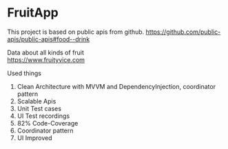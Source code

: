 # FruitApp

This project is based on public apis from github.
https://github.com/public-apis/public-apis#food--drink

Data about all kinds of fruit	
https://www.fruityvice.com

Used things
1) Clean Architecture with MVVM and DependencyInjection, coordinator pattern
2) Scalable Apis 
3) Unit Test cases
4) UI Test recordings
5) 82% Code-Coverage
6) Coordinator pattern
7) UI Improved

